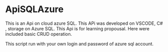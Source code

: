 # ApiSQLAzure
This is an Api on cloud azure SQL. This APi was developed on VSCODE, C# , storage on Azure SQL. This Api is for learning propousal. Here were included basic CRUD operation.

This script run with your own login and password of azure sql account. 

